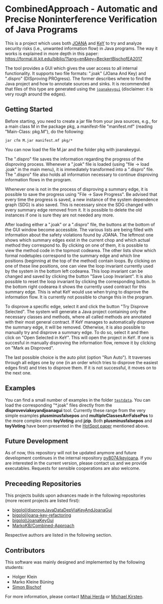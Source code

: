 # CombinedApproach  - Automatic and Precise Noninterference Verification of Java Programs

This is a project which uses both [JOANA](https://pp.ipd.kit.edu/projects/joana/) and [KeY](https://key-project.org/) to try and analyze
security risks (i.e., unwanted information flow) in Java programs.
The way it works is explained in more depth in this paper: https://formal.iti.kit.edu/biblio/?lang=en&key=BeckertBischofEA2017

The tool provides a GUI which gives the user access to all internal functionality. It supports two file formats: ".joak"
(JOana And Key) and ".dispro" (DISproving PROgress). The former describes where to find the Java project and how to annotate
sources and sinks. It is recommended that files of this type are generated using the [``joanakeygui``](/src/joanakeygui)
(disclaimer: it is very rough around the edges).


## Getting Started

Before starting, you need to create a jar file from your java sources, e.g., for a main class M in the package pkg, a manifest-file
"manifest.mf" (reading "Main-Class: pkg.M"), do the following:
```
jar cfm M.jar manifest.mf pkg/*
```
You can now load the file M.jar and the folder pkg with joanakeygui.

The ".dispro" file saves the information regarding the progress of the disproving process. Whenever a ".joak" file is loaded
(using "file -> load .joak" in the main menu), it is immediately transformed into a ".dispro" file. The ".dispro" file
also holds all information necessary to continue disproving information flows in the program. 

Whenever one is not in the process of disproving a summary edge, it is possible to save the progress using "File -> Save Progress".
Be advised that every time the progress is saved, a new instance of the system dependence graph (SDG) is also saved. This is
necessary since the SDG changed with every summary edge removed from it. It is possible to delete the old instances if one is
sure they are not needed any more.

After loading either a ".joak" or a ".dispro" file, the buttons at the bottom of the GUI window become accessible. The various lists
are being filled with information about the safety violations found by JOANA. The leftmost one shows which summary edges exist in
the current chop and which actual method they correspond to. By clicking on one of them, it is possible to view the method code
in the topmost codearea. The other lists show which formal nodetuples correspond to the summary edge and which line positions
(beginning at the top of the method) contain loops. By clicking on one of these line positions, one can view the 
loop invariant currently used by the system in the bottom left codearea. 
This loop invariant can be changed and saved by clicking the button "Save Loop Invariant".
It is also possible to reset the loop invariant by clicking the corresponding button.
In the bottom right codearea it shows the currently used contract for this summary edge. This is what KeY would use when trying
to disprove the information flow. It is currently not possible to change this in the program.

To disprove a specific edge, select it and click the button "Try Disprove Selected". The system will generate a Java project
containing only the necessary classes and methods, where all called methods are annotated with their most general contract.
If KeY manages to automatically disprove the summary edge, it will be removed.
Otherwise, it is also possible to manually try and disprove a summary edge. To do so, select it and then click on 
"Open Selected in KeY". This will open the project in KeY. If one is succesful in manually disproving the information flow,
remove it by clicking on "Mark as Disproved".

The last possible choice is the auto pilot (option "Run Auto"). It traverses through all edges one by one (in an order which
tries to disprove the easiest edges first) and tries to disprove them. If it is not successful, it moves on to the next one.


## Examples

You can find a small number of examples in the folder [``testdata``](/testdata). You can load the corresponding "*.joak" files
directly from the **disproveviakeyandjoanagui** tool. Currently these range from the very simple examples **plusminusfalsepos**
and **multipleClassesArrFalsePos** to the more complex ones **toyVoting** and **jzip**. Both **plusminusfalsepos** and **toyVoting**
have been presented in the [HotSpot paper](https://formal.iti.kit.edu/biblio/?lang=en&key=BeckertBischofEA2017) mentioned above.

## Future Development

As of now, this repository will not be updated anymore and future development continues in the internal repository
[py8074/keyjoana](https://git.scc.kit.edu/py8074/keyjoana). If you are interested in the current version, please
contact us and we provide executables. Requests for sensible cooperations are also welcome.

## Preceeding Repositories

This projects builds upon advances made in the following repositories (more recent projects are listed first):

* [bigolol/disproveJavaDataDepViaKeyAndJoanaGui](https://github.com/bigolol/disproveJavaDataDepViaKeyAndJoanaGui)
* [bigolol/joana-key-refactoring](https://github.com/bigolol/joana-key-refactoring)
* [bigolol/JoanaKeyGui](https://github.com/bigolol/JoanaKeyGui)
* [MarkoKB/Combined-Approach](https://github.com/MarkoKB/Combined-Approach)

Respective authors are listed in the following section.

## Contributors

This software was mainly designed and implemented by the following students:

* Holger Klein
* Marko Kleine Büning
* [Simon Bischof](https://pp.ipd.kit.edu/person.php?id=148)

For more information, please contact [Mihai Herda](https://formal.iti.kit.edu/~herda/?lang=en)
or [Michael Kirsten](https://formal.iti.kit.edu/~kirsten/?lang=en).
